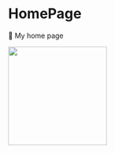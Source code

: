 # HomePage

:house_with_garden: My home page

<a href="https://github.com/spencerwooo/portfolio"><img src="https://cdn.jsdelivr.net/gh/jalenchuh/homepage/public/copyright.svg" style="width: 200px;"/></a>
